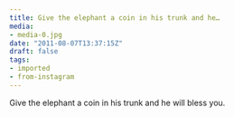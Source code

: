 ```yaml
---
title: Give the elephant a coin in his trunk and he…
media:
- media-0.jpg
date: "2011-08-07T13:37:15Z"
draft: false
tags:
- imported
- from-instagram
---
```

Give the elephant a coin in his trunk and he will bless you.
